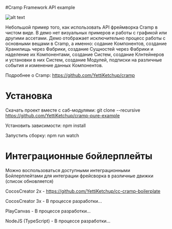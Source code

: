 #Cramp Framework API example

![alt text](https://i.ibb.co/ynxqVp7/cramp.jpg)

Небольшой пример того, как использовать API фреймворка Cramp в чистом виде. В демо нет визуальных примеров и работы с графикой или другими ассетами. Демо отображает исключительно процесс работы с основными вещами в Cramp, а именно: содание Компонентов, создание Хранилищь через Фабрики, создание Сущностей через Фабрики и наделение их Компонентами, создание Систем, создание Клнтейнеров и установки в них Систем, создание Модулей, подписки на различные события и изменение данных Компонентов.

Подробнее о Cramp: https://github.com/YettiKetchup/cramp

# Установка

Скачать проект вместе с саб-модулями: git clone --recursive https://github.com/YettiKetchup/cramp-pure-example

Установить зависимости: npm install

Запустить сборку: npm run watch

# Интеграционные бойлерплейты

Можно воспользоваться доступными интеграционными Бойлерплейтами для интеграции фрейсворка в различные движки (список обновляется)

CocosCreator 2x - https://github.com/YettiKetchup/cc-cramp-boilerplate

CocosCreator 3x - В процессе разработки...

PlayCanvas - В процессе разработки...

NodeJS (TypeScript) - В процессе разработки...